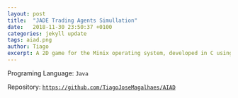 ```yaml
---
layout: post
title:  "JADE Trading Agents Simullation"
date:   2018-11-30 23:50:37 +0100
categories: jekyll update
tags: aiad.png
author: Tiago
excerpt: A 2D game for the Minix operating system, developed in C using only the C standard library and Minix's OS API.
---
```


Programing Language: `Java`

Repository: [`https://github.com/TiagoJoseMagalhaes/AIAD`](https://github.com/TiagoJoseMagalhaes/AIAD)
